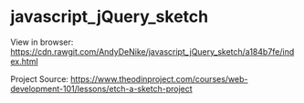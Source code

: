 # javascript_jQuery_sketch

View in browser: https://cdn.rawgit.com/AndyDeNike/javascript_jQuery_sketch/a184b7fe/index.html

Project Source: https://www.theodinproject.com/courses/web-development-101/lessons/etch-a-sketch-project
